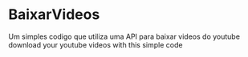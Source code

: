 # BaixarVideos
 Um simples codigo que utiliza uma API para baixar videos do youtube
 download your youtube videos with this simple code
